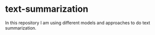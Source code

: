 # text-summarization
In this repository I am using different models and approaches to do text summarization.
